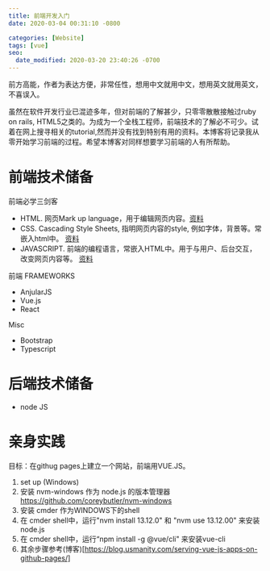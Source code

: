 ```yaml
---
title: 前端开发入门
date: 2020-03-04 00:31:10 -0800

categories: [Website]
tags: [vue]
seo:
  date_modified: 2020-03-20 23:40:26 -0700
---
```

>
前方高能，作者为表达方便，非常任性，想用中文就用中文，想用英文就用英文， 不喜误入。

虽然在软件开发行业已混迹多年，但对前端的了解甚少，只零零散散接触过ruby on rails, HTML5之类的。为成为一个全栈工程师，前端技术的了解必不可少。试着在网上搜寻相关的tutorial,然而并没有找到特别有用的资料。本博客将记录我从零开始学习前端的过程。希望本博客对同样想要学习前端的人有所帮助。

# 前端技术储备
前端必学三剑客
* HTML. 网页Mark up language，用于编辑网页内容。[资料](https://www.w3schools.com/html/default.asp)
* CSS. Cascading Style Sheets, 指明网页内容的style, 例如字体，背景等。常嵌入html中。 [资料](https://www.w3schools.com/css/)
* JAVASCRIPT. 前端的编程语言，常嵌入HTML中。用于与用户、后台交互，改变网页内容等。 [资料](https://www.w3schools.com/js/)

前端 FRAMEWORKS
* AnjularJS
* Vue.js
* React 

Misc
* Bootstrap
* Typescript

# 后端技术储备
* node JS

# 亲身实践
目标：在githug pages上建立一个网站，前端用VUE.JS。

1. set up (Windows)
  1. 安装 nvm-windows 作为 node.js 的版本管理器 https://github.com/coreybutler/nvm-windows
  1. 安装 cmder 作为WINDOWS下的shell
  1. 在 cmder shell中，运行"nvm install 13.12.0" 和 "nvm use 13.12.00" 来安装 node.js
  1. 在 cmder shell中，运行“npm install -g @vue/cli" 来安装vue-cli
2. 其余步骤参考(博客)[https://blog.usmanity.com/serving-vue-js-apps-on-github-pages/]

